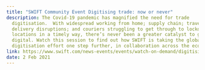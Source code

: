 ```yaml
---
title: "SWIFT Community Event Digitising trade: now or never"
description: The Covid-19 pandemic has magnified the need for trade
  digitisation.  With widespread working from home; supply chain; travel, and
  delivery disruptions; and couriers struggling to get through to lockdown
  locations in a timely way, there’s never been a greater catalyst to go
  digital. Watch this session to find out how SWIFT is taking the global trade
  digitisation effort one step further, in collaboration across the ecosystem.
link: https://www.swift.com/news-events/events/watch-on-demand/digitising-trade
date: 2 Feb 2021
---
```

